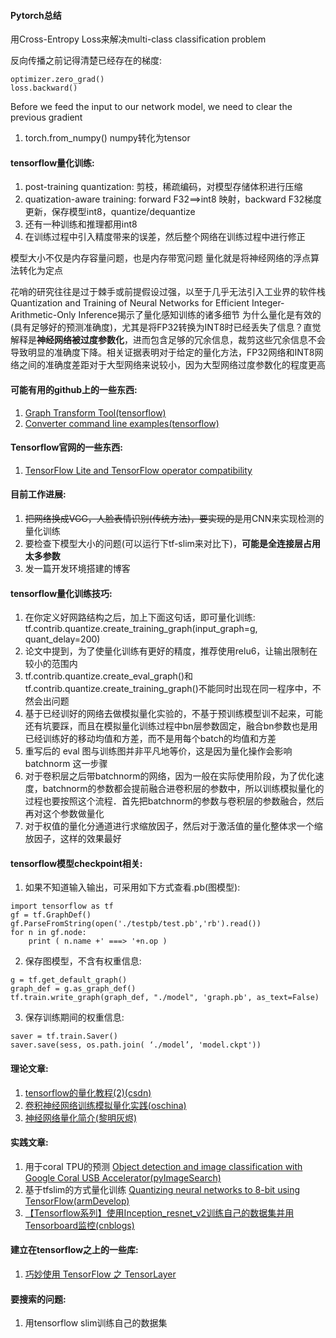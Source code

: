 #### Pytorch总结
用Cross-Entropy Loss来解决multi-class classification problem

反向传播之前记得清楚已经存在的梯度:
```
optimizer.zero_grad()
loss.backward()
```
Before we feed the input to our network model, we need to clear the previous gradient

1. torch.from_numpy()   numpy转化为tensor

#### tensorflow量化训练:
1. post-training quantization: 剪枝，稀疏编码，对模型存储体积进行压缩
2. quatization-aware training: forward F32==>int8 映射，backward F32梯度更新，保存模型int8，quantize/dequantize
3. 还有一种训练和推理都用int8
4. 在训练过程中引入精度带来的误差，然后整个网络在训练过程中进行修正

模型大小不仅是内存容量问题，也是内存带宽问题
量化就是将神经网络的浮点算法转化为定点

花哨的研究往往是过于棘手或前提假设过强，以至于几乎无法引入工业界的软件栈
Quantization and Training of Neural Networks for Efficient Integer-Arithmetic-Only Inference揭示了量化感知训练的诸多细节
为什么量化是有效的(具有足够好的预测准确度)，尤其是将FP32转换为INT8时已经丢失了信息？直觉解释是**神经网络被过度参数化**，进而包含足够的冗余信息，裁剪这些冗余信息不会导致明显的准确度下降。相关证据表明对于给定的量化方法，FP32网络和INT8网络之间的准确度差距对于大型网络来说较小，因为大型网络过度参数化的程度更高

#### 可能有用的github上的一些东西:
1. [Graph Transform Tool(tensorflow)](https://github.com/tensorflow/tensorflow/blob/master/tensorflow/tools/graph_transforms/README.md)
2. [Converter command line examples(tensorflow)](https://www.tensorflow.org/lite/convert/cmdline_examples)

#### Tensorflow官网的一些东西:
1. [TensorFlow Lite and TensorFlow operator compatibility](https://www.tensorflow.org/lite/guide/ops_compatibility)

#### 目前工作进展: 
1. ~~把网络换成VGG，人脸表情识别(传统方法)，要实现的是~~用CNN来实现检测的量化训练
2. 要检查下模型大小的问题(可以运行下tf-slim来对比下)，**可能是全连接层占用太多参数**
3. 发一篇开发环境搭建的博客

#### tensorflow量化训练技巧: 
1. 在你定义好网路结构之后，加上下面这句话，即可量化训练: tf.contrib.quantize.create_training_graph(input_graph=g, quant_delay=200)
2. 论文中提到，为了使量化训练有更好的精度，推荐使用relu6，让输出限制在较小的范围内
3. tf.contrib.quantize.create_eval_graph()和tf.contrib.quantize.create_training_graph()不能同时出现在同一程序中，不然会出问题
4. 基于已经训好的网络去做模拟量化实验的，不基于预训练模型训不起来，可能还有坑要踩，而且在模拟量化训练过程中bn层参数固定，融合bn参数也是用已经训练好的移动均值和方差，而不是用每个batch的均值和方差
5. 重写后的 eval 图与训练图并非平凡地等价，这是因为量化操作会影响 batchnorm 这一步骤
6. 对于卷积层之后带batchnorm的网络，因为一般在实际使用阶段，为了优化速度，batchnorm的参数都会提前融合进卷积层的参数中，所以训练模拟量化的过程也要按照这个流程．首先把batchnorm的参数与卷积层的参数融合，然后再对这个参数做量化
7. 对于权值的量化分通道进行求缩放因子，然后对于激活值的量化整体求一个缩放因子，这样的效果最好

#### tensorflow模型checkpoint相关:
1. 如果不知道输入输出，可采用如下方式查看.pb(图模型):
```
import tensorflow as tf
gf = tf.GraphDef()
gf.ParseFromString(open('./testpb/test.pb','rb').read())
for n in gf.node:
    print ( n.name +' ===> '+n.op )  
```
2. 保存图模型，不含有权重信息:
```
g = tf.get_default_graph()
graph_def = g.as_graph_def()
tf.train.write_graph(graph_def, "./model", 'graph.pb', as_text=False)
```
3. 保存训练期间的权重信息:
```
saver = tf.train.Saver()
saver.save(sess, os.path.join( ‘./model’, 'model.ckpt'))
```
#### 理论文章:
1. [tensorflow的量化教程(2)(csdn)](https://blog.csdn.net/u012101561/article/details/86321621)
2. [卷积神经网络训练模拟量化实践(oschina)](https://my.oschina.net/Ldpe2G/blog/3000810)
3. [神经网络量化简介(黎明灰烬)](https://jackwish.net/neural-network-quantization-introduction-chn.html)

#### 实践文章:
1. 用于coral TPU的预测     [Object detection and image classification with Google Coral USB Accelerator(pyImageSearch)](https://www.pyimagesearch.com/2019/05/13/object-detection-and-image-classification-with-google-coral-usb-accelerator/)
2. 基于tfslim的方式量化训练    [Quantizing neural networks to 8-bit using TensorFlow(armDevelop)](https://developer.arm.com/solutions/machine-learning-on-arm/developer-material/how-to-guides/quantizing-neural-networks-to-8-bit-using-tensorflow)
3. [【Tensorflow系列】使用Inception_resnet_v2训练自己的数据集并用Tensorboard监控(cnblogs)](https://www.cnblogs.com/andre-ma/p/8458172.html)

#### 建立在tensorflow之上的一些库:
1. [巧妙使用 TensorFlow 之 TensorLayer](https://zhuanlan.zhihu.com/p/25296966)

#### 要搜索的问题:
1. 用tensorflow slim训练自己的数据集

